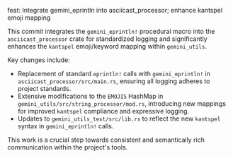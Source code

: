 feat: Integrate gemini_eprintln into asciicast_processor; enhance kantspel emoji mapping

This commit integrates the `gemini_eprintln!` procedural macro into the `asciicast_processor` crate for standardized logging and significantly enhances the `kantspel` emoji/keyword mapping within `gemini_utils`.

Key changes include:
- Replacement of standard `eprintln!` calls with `gemini_eprintln!` in `asciicast_processor/src/main.rs`, ensuring all logging adheres to project standards.
- Extensive modifications to the `EMOJIS` HashMap in `gemini_utils/src/string_processor/mod.rs`, introducing new mappings for improved `kantspel` compliance and expressive logging.
- Updates to `gemini_utils_test/src/lib.rs` to reflect the new `kantspel` syntax in `gemini_eprintln!` calls.

This work is a crucial step towards consistent and semantically rich communication within the project's tools.